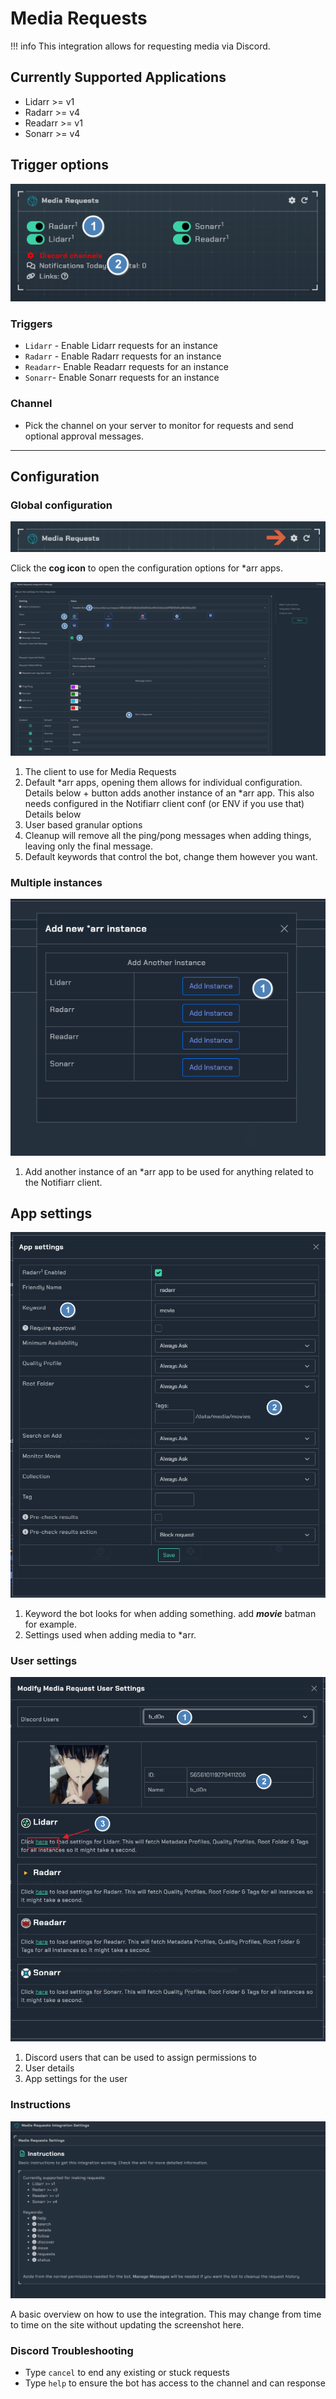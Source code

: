 # Media Requests

!!! info
    This integration allows for requesting media via Discord.

## Currently Supported Applications

- Lidarr >= v1
- Radarr >= v4
- Readarr >= v1
- Sonarr >= v4

## Trigger options

![triggers.png](../../assets/screenshots/integrations/mediarequests/triggers.png)

### Triggers

- `Lidarr` - Enable Lidarr requests for an instance
- `Radarr` - Enable Radarr requests for an instance
- `Readarr`- Enable Readarr requests for an instance
- `Sonarr`- Enable Sonarr requests for an instance

### Channel

- Pick the channel on your server to monitor for requests and send optional approval messages.

---

## Configuration

### Global configuration

![open-configuration.png](../../assets/screenshots/integrations/mediarequests/open-configuration.png)

Click the **cog icon** to open the configuration options for *arr apps.

![configuration.png](../../assets/screenshots/integrations/mediarequests/configuration.png)

1. The client to use for Media Requests
1. Default \*arr apps, opening them allows for individual configuration. Details below
\+ button adds another instance of an \*arr app. This also needs configured in the Notifiarr client conf (or ENV if you use that) Details below
1. User based granular options
1. Cleanup will remove all the ping/pong messages when adding things, leaving only the final message.
1. Default keywords that control the bot, change them however you want.

### Multiple instances

![configuration-2.png](../../assets/screenshots/integrations/mediarequests/configuration-2.png)

1. Add another instance of an \*arr app to be used for anything related to the Notifiarr client.

## App settings

![app-settings.png](../../assets/screenshots/integrations/mediarequests/app-settings.png)

1. Keyword the bot looks for when adding something. add ***movie*** batman for example.
1. Settings used when adding media to \*arr.

### User settings

![user-settings.png](../../assets/screenshots/integrations/mediarequests/user-settings.png)

1. Discord users that can be used to assign permissions to
1. User details
1. App settings for the user

### Instructions

![instructions.png](../../assets/screenshots/integrations/mediarequests/instructions.png)

A basic overview on how to use the integration. This may change from time to time on the site without updating the screenshot here.

### Discord Troubleshooting

- Type `cancel` to end any existing or stuck requests
- Type `help` to ensure the bot has access to the channel and can response
